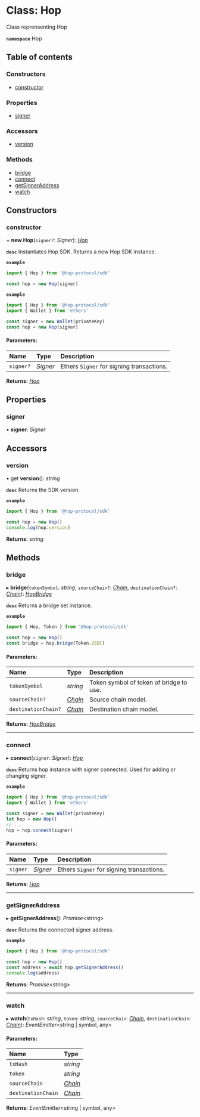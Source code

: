 # Class: Hop

Class reprensenting Hop

**`namespace`** Hop

## Table of contents

### Constructors

- [constructor](hop.md#constructor)

### Properties

- [signer](hop.md#signer)

### Accessors

- [version](hop.md#version)

### Methods

- [bridge](hop.md#bridge)
- [connect](hop.md#connect)
- [getSignerAddress](hop.md#getsigneraddress)
- [watch](hop.md#watch)

## Constructors

### constructor

\+ **new Hop**(`signer?`: *Signer*): [*Hop*](hop.md)

**`desc`** Instantiates Hop SDK.
Returns a new Hop SDK instance.

**`example`** 
```js
import { Hop } from '@hop-protocol/sdk'

const hop = new Hop(signer)
```

**`example`** 
```js
import { Hop } from '@hop-protocol/sdk'
import { Wallet } from 'ethers'

const signer = new Wallet(privateKey)
const hop = new Hop(signer)
```

#### Parameters:

Name | Type | Description |
:------ | :------ | :------ |
`signer?` | *Signer* | Ethers `Signer` for signing transactions.   |

**Returns:** [*Hop*](hop.md)

## Properties

### signer

• **signer**: *Signer*

## Accessors

### version

• get **version**(): *string*

**`desc`** Returns the SDK version.

**`example`** 
```js
import { Hop } from '@hop-protocol/sdk'

const hop = new Hop()
console.log(hop.version)
```

**Returns:** *string*

## Methods

### bridge

▸ **bridge**(`tokenSymbol`: *string*, `sourceChain?`: [*Chain*](chain.md), `destinationChain?`: [*Chain*](chain.md)): [*HopBridge*](hopbridge.md)

**`desc`** Returns a bridge set instance.

**`example`** 
```js
import { Hop, Token } from '@hop-protocol/sdk'

const hop = new Hop()
const bridge = hop.bridge(Token.USDC)
```

#### Parameters:

Name | Type | Description |
:------ | :------ | :------ |
`tokenSymbol` | *string* | Token symbol of token of bridge to use.   |
`sourceChain?` | [*Chain*](chain.md) | Source chain model.   |
`destinationChain?` | [*Chain*](chain.md) | Destination chain model.   |

**Returns:** [*HopBridge*](hopbridge.md)

___

### connect

▸ **connect**(`signer`: *Signer*): [*Hop*](hop.md)

**`desc`** Returns hop instance with signer connected. Used for adding or changing signer.

**`example`** 
```js
import { Hop } from '@hop-protocol/sdk'
import { Wallet } from 'ethers'

const signer = new Wallet(privateKey)
let hop = new Hop()
// ...
hop = hop.connect(signer)
```

#### Parameters:

Name | Type | Description |
:------ | :------ | :------ |
`signer` | *Signer* | Ethers `Signer` for signing transactions.   |

**Returns:** [*Hop*](hop.md)

___

### getSignerAddress

▸ **getSignerAddress**(): *Promise*<string\>

**`desc`** Returns the connected signer address.

**`example`** 
```js
import { Hop } from '@hop-protocol/sdk'

const hop = new Hop()
const address = await hop.getSignerAddress()
console.log(address)
```

**Returns:** *Promise*<string\>

___

### watch

▸ **watch**(`txHash`: *string*, `token`: *string*, `sourceChain`: [*Chain*](chain.md), `destinationChain`: [*Chain*](chain.md)): *EventEmitter*<string \| symbol, any\>

#### Parameters:

Name | Type |
:------ | :------ |
`txHash` | *string* |
`token` | *string* |
`sourceChain` | [*Chain*](chain.md) |
`destinationChain` | [*Chain*](chain.md) |

**Returns:** *EventEmitter*<string \| symbol, any\>
